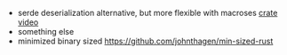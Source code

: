 * serde deserialization alternative, but more flexible with macroses [crate](https://crates.io/crates/frunk) [video](https://www.youtube.com/watch?v=Zps2tH8XOm4&list=WL&index=144&ab_channel=%D0%92%D0%B8%D0%B4%D0%B5%D0%BE%D1%81%D0%BA%D0%BE%D0%BD%D1%84%D0%B5%D1%80%D0%B5%D0%BD%D1%86%D0%B8%D0%B9IT-People) 
* something else
* minimized binary sized https://github.com/johnthagen/min-sized-rust
